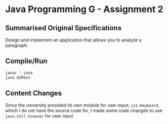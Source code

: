 # Java Programming G - Assignment 2

## Summarised Original Specifications

Design and implement an application that allows you to analyze a paragraph.

## Compile/Run

```sh
javac *.java
java A2Main
```

## Content Changes

Since the university provided its own module for user input, `cs1.Keyboard`,
which I do not have the source code for, I made some code changes to
use `java.util.Scanner` for user input.
